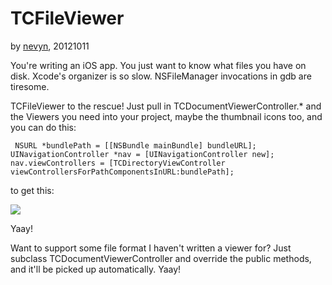 TCFileViewer
============
by [nevyn](mailto:joachimb@gmail.com), 20121011

You're writing an iOS app. You just want to know what files you have on disk. Xcode's organizer is so slow. NSFileManager invocations in gdb are tiresome.

TCFileViewer to the rescue! Just pull in TCDocumentViewerController.* and the Viewers you need into your project, maybe the thumbnail icons too, and you can do this:

<code><pre>
NSURL *bundlePath = [[NSBundle mainBundle] bundleURL];
UINavigationController *nav = [UINavigationController new];
nav.viewControllers = [TCDirectoryViewController viewControllersForPathComponentsInURL:bundlePath];
</pre></code>

to get this:

<img src="http://cl.ly/image/2t0A2P143q2G/raw" />

Yaay!

Want to support some file format I haven't written a viewer for? Just subclass TCDocumentViewerController and override the public methods, and it'll be picked up automatically. Yaay!